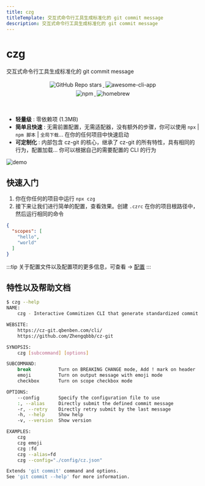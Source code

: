 ```yaml
---
title: czg
titleTemplate: 交互式命令行工具生成标准化的 git commit message
description: 交互式命令行工具生成标准化的 git commit message
---
```


<h1 class="clip">czg</h1>
<p class="description">交互式命令行工具生成标准化的 git commit message</p>

<p align="center">
    <a target="_blank" href="https://github.com/Zhengqbbb/cz-git">
      <img style="display:inline-block;margin:0.2em;" alt="GitHub Repo stars" src="https://img.shields.io/github/stars/zhengqbbb/cz-git?style=social">
    </a>
    <a target="_blank" href="https://github.com/agarrharr/awesome-cli-apps#git">
      <img style="display:inline-block;margin:0.2em;" alt="awesome-cli-app" src="https://cdn.rawgit.com/sindresorhus/awesome/d7305f38d29fed78fa85652e3a63e154dd8e8829/media/badge.svg">
    </a>
    <br>
    <a href="https://www.npmjs.com/package/czg">
        <img style="display:inline-block;margin:0.2em;" alt="npm" src="https://img.shields.io/npm/v/czg?style=flat-square&logo=npm">
    </a>
    <a href="https://formulae.brew.sh/formula/czg">
        <img style="display:inline-block;margin:0.2em;" alt="homebrew" src="https://img.shields.io/homebrew/v/czg?style=flat-square&logo=homebrew&label=homebrew">
    </a>
</p>

<br />

- **轻量级** : 零依赖项 (1.3MB)
- **简单且快速** : 无需前置配置，无需适配器，没有额外的步骤，你可以使用 `npx` | `npm 脚本` | `全局下载`... 在你的任何项目中快速启动
- **可定制化** : 内部包含 cz-git 的核心，继承了 cz-git 的所有特性，具有相同的行为，配置加载... 你可以根据自己的需要配置的 CLI 的行为

![demo](https://user-images.githubusercontent.com/40693636/175753060-cf4f5e48-100d-430a-93e9-31b17f42802f.gif)

## 快速入门
1. 你在你任何的项目中运行 `npx czg`
2. 接下来让我们进行简单的配置，查看效果。创建 `.czrc` 在你的项目根路径中，然后运行相同的命令

```json
{
  "scopes": [
    "hello",
    "world"
  ]
}
```

:::tip
关于配置文件以及配置项的更多信息，可查看 → [配置](/config/)
:::


## 特性以及帮助文档

```sh
$ czg --help
NAME:
    czg - Interactive Commitizen CLI that generate standardized commit messages

WEBSITE:
    https://cz-git.qbenben.com/cli/
    https://github.com/Zhengqbbb/cz-git

SYNOPSIS:
    czg [subcommand] [options]

SUBCOMMAND:
    break          Turn on BREAKING CHANGE mode, Add ! mark on header
    emoji          Turn on output message with emoji mode
    checkbox       Turn on scope checkbox mode

OPTIONS:
    --config       Specify the configuration file to use
    :, --alias     Directly submit the defined commit message
    -r, --retry    Directly retry submit by the last message
    -h, --help     Show help
    -v, --version  Show version

EXAMPLES:
    czg
    czg emoji
    czg :fd
    czg --alias=fd
    czg --config="./config/cz.json"

Extends 'git commit' command and options.
See 'git commit --help' for more information.
```
